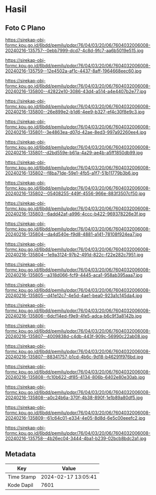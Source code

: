 # Hasil

## Foto C Plano

https://sirekap-obj-formc.kpu.go.id/6bdd/pemilu/pdpr/76/04/03/20/06/7604032006008-20240216-135757--0ebb7999-dcd7-4c8d-9fc7-aa6b5019e515.jpg

https://sirekap-obj-formc.kpu.go.id/6bdd/pemilu/pdpr/76/04/03/20/06/7604032006008-20240216-135759--12e4502a-af1c-4437-8aff-1964668eec60.jpg

https://sirekap-obj-formc.kpu.go.id/6bdd/pemilu/pdpr/76/04/03/20/06/7604032006008-20240216-135800--42822e10-3086-43d4-a514-a4e4407b2e77.jpg

https://sirekap-obj-formc.kpu.go.id/6bdd/pemilu/pdpr/76/04/03/20/06/7604032006008-20240216-135800--26e899e2-b1d6-4ee9-b327-ef4c30f8e9c3.jpg

https://sirekap-obj-formc.kpu.go.id/6bdd/pemilu/pdpr/76/04/03/20/06/7604032006008-20240216-135801--3e4863ea-d07d-42ae-8ed3-997a92260ee4.jpg

https://sirekap-obj-formc.kpu.go.id/6bdd/pemilu/pdpr/76/04/03/20/06/7604032006008-20240216-135801--d2bd559e-b61a-4a29-ae4b-a5ff1850db99.jpg

https://sirekap-obj-formc.kpu.go.id/6bdd/pemilu/pdpr/76/04/03/20/06/7604032006008-20240216-135802--f8ba71de-59e1-4fb5-a1f7-51b11779b3b6.jpg

https://sirekap-obj-formc.kpu.go.id/6bdd/pemilu/pdpr/76/04/03/20/06/7604032006008-20240216-135802--05408255-449f-4556-966e-883f3507cf50.jpg

https://sirekap-obj-formc.kpu.go.id/6bdd/pemilu/pdpr/76/04/03/20/06/7604032006008-20240216-135803--6add42af-a996-4ccc-b422-969378226e3f.jpg

https://sirekap-obj-formc.kpu.go.id/6bdd/pemilu/pdpr/76/04/03/20/06/7604032006008-20240216-135804--da4d540e-f9d8-4881-a141-78108f924ea7.jpg

https://sirekap-obj-formc.kpu.go.id/6bdd/pemilu/pdpr/76/04/03/20/06/7604032006008-20240216-135804--1e9a3124-97b2-491d-822c-f22e282c7951.jpg

https://sirekap-obj-formc.kpu.go.id/6bdd/pemilu/pdpr/76/04/03/20/06/7604032006008-20240216-135805--a318d066-fcf9-4445-aca1-958ab395aaa7.jpg

https://sirekap-obj-formc.kpu.go.id/6bdd/pemilu/pdpr/76/04/03/20/06/7604032006008-20240216-135805--d41e12c7-4e5d-4ae1-bea0-923a1c145da4.jpg

https://sirekap-obj-formc.kpu.go.id/6bdd/pemilu/pdpr/76/04/03/20/06/7604032006008-20240216-135806--6dcf14ed-f9e9-4fe5-adca-b6c9f3a8142b.jpg

https://sirekap-obj-formc.kpu.go.id/6bdd/pemilu/pdpr/76/04/03/20/06/7604032006008-20240216-135807--4009838d-c4db-443f-909c-56990c22ab08.jpg

https://sirekap-obj-formc.kpu.go.id/6bdd/pemilu/pdpr/76/04/03/20/06/7604032006008-20240216-135807--88341757-b1cd-4b6c-9d18-b46291f976bd.jpg

https://sirekap-obj-formc.kpu.go.id/6bdd/pemilu/pdpr/76/04/03/20/06/7604032006008-20240216-135808--fc10b622-df85-4134-806b-6402e80e30ab.jpg

https://sirekap-obj-formc.kpu.go.id/6bdd/pemilu/pdpr/76/04/03/20/06/7604032006008-20240216-135808--a0c24b6a-370f-4b38-890f-1e1b89a80df5.jpg

https://sirekap-obj-formc.kpu.go.id/6bdd/pemilu/pdpr/76/04/03/20/06/7604032006008-20240216-135809--61c64c01-e334-4e05-8d8d-6e5c00eeefc2.jpg

https://sirekap-obj-formc.kpu.go.id/6bdd/pemilu/pdpr/76/04/03/20/06/7604032006008-20240216-135758--4b26ec04-3444-4ba1-b239-02bcb8bdc2a1.jpg


## Metadata

| Key        | Value               |
| ---------- | ------------------- |
| Time Stamp | 2024-02-17 13:05:41 |
| Kode Dapil | 7601                |




